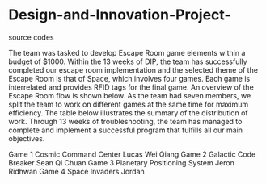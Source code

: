 # Design-and-Innovation-Project-
source codes

The team was tasked to develop Escape Room game elements within a budget of $1000. Within the 13 weeks of DIP, the team has successfully completed our escape room implementation and the selected theme of the Escape Room is that of Space, which involves four games. Each game is interrelated and provides RFID tags for the final game. An overview of the Escape Room flow is shown below. As the team had seven members, we split the team to work on different games at the same time for maximum efficiency. The table below illustrates the summary of the distribution of work. Through 13 weeks of troubleshooting, the team has managed to complete and implement a successful program that fulfills all our main objectives.

Game 1
Cosmic Command Center
Lucas
Wei Qiang
Game 2
Galactic Code Breaker
Sean
Qi Chuan
Game 3
Planetary Positioning System
Jeron
Ridhwan
Game 4
Space Invaders
Jordan

